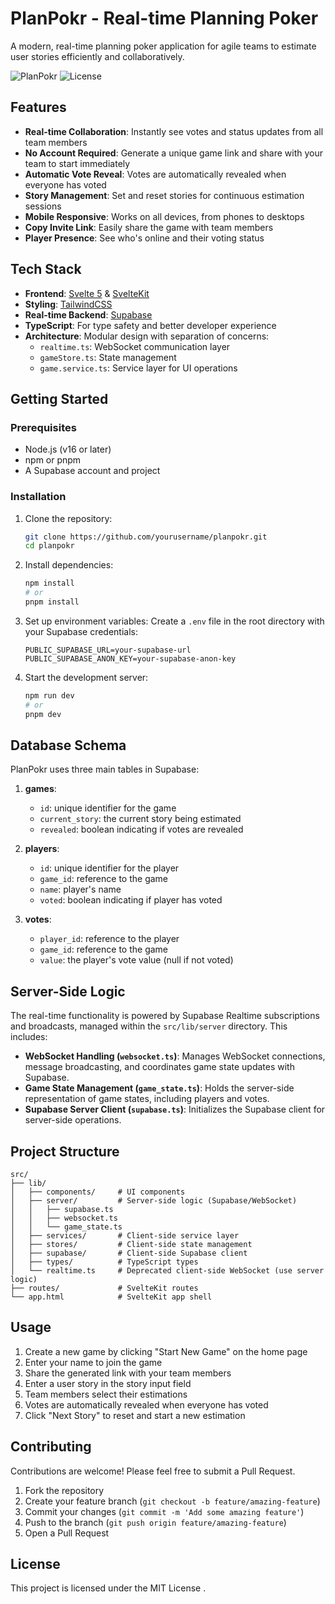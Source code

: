 # PlanPokr - Real-time Planning Poker

A modern, real-time planning poker application for agile teams to estimate user stories efficiently and collaboratively.

![PlanPokr](https://img.shields.io/badge/PlanPokr-1.0.0-blue)
![License](https://img.shields.io/badge/license-MIT-green)

## Features

- **Real-time Collaboration**: Instantly see votes and status updates from all team members
- **No Account Required**: Generate a unique game link and share with your team to start immediately
- **Automatic Vote Reveal**: Votes are automatically revealed when everyone has voted
- **Story Management**: Set and reset stories for continuous estimation sessions
- **Mobile Responsive**: Works on all devices, from phones to desktops
- **Copy Invite Link**: Easily share the game with team members
- **Player Presence**: See who's online and their voting status

## Tech Stack

- **Frontend**: [Svelte 5](https://svelte.dev) & [SvelteKit](https://kit.svelte.dev/)
- **Styling**: [TailwindCSS](https://tailwindcss.com)
- **Real-time Backend**: [Supabase](https://supabase.com)
- **TypeScript**: For type safety and better developer experience
- **Architecture**: Modular design with separation of concerns:
  - `realtime.ts`: WebSocket communication layer
  - `gameStore.ts`: State management
  - `game.service.ts`: Service layer for UI operations

## Getting Started

### Prerequisites

- Node.js (v16 or later)
- npm or pnpm
- A Supabase account and project

### Installation

1. Clone the repository:
   ```bash
   git clone https://github.com/yourusername/planpokr.git
   cd planpokr
   ```

2. Install dependencies:
   ```bash
   npm install
   # or
   pnpm install
   ```

3. Set up environment variables:
   Create a `.env` file in the root directory with your Supabase credentials:
   ```
   PUBLIC_SUPABASE_URL=your-supabase-url
   PUBLIC_SUPABASE_ANON_KEY=your-supabase-anon-key
   ```

4. Start the development server:
   ```bash
   npm run dev
   # or
   pnpm dev
   ```

## Database Schema

PlanPokr uses three main tables in Supabase:

1. **games**:
   - `id`: unique identifier for the game
   - `current_story`: the current story being estimated
   - `revealed`: boolean indicating if votes are revealed

2. **players**:
   - `id`: unique identifier for the player
   - `game_id`: reference to the game
   - `name`: player's name
   - `voted`: boolean indicating if player has voted

3. **votes**:
   - `player_id`: reference to the player
   - `game_id`: reference to the game
   - `value`: the player's vote value (null if not voted)

## Server-Side Logic

The real-time functionality is powered by Supabase Realtime subscriptions and broadcasts, managed within the `src/lib/server` directory. This includes:
- **WebSocket Handling (`websocket.ts`)**: Manages WebSocket connections, message broadcasting, and coordinates game state updates with Supabase.
- **Game State Management (`game_state.ts`)**: Holds the server-side representation of game states, including players and votes.
- **Supabase Server Client (`supabase.ts`)**: Initializes the Supabase client for server-side operations.

## Project Structure

```
src/
├── lib/
│   ├── components/     # UI components
│   ├── server/         # Server-side logic (Supabase/WebSocket)
│   │   ├── supabase.ts
│   │   ├── websocket.ts
│   │   └── game_state.ts
│   ├── services/       # Client-side service layer
│   ├── stores/         # Client-side state management
│   ├── supabase/       # Client-side Supabase client
│   ├── types/          # TypeScript types
│   └── realtime.ts     # Deprecated client-side WebSocket (use server logic)
├── routes/             # SvelteKit routes
└── app.html            # SvelteKit app shell
```

## Usage

1. Create a new game by clicking "Start New Game" on the home page
2. Enter your name to join the game
3. Share the generated link with your team members
4. Enter a user story in the story input field
5. Team members select their estimations
6. Votes are automatically revealed when everyone has voted
7. Click "Next Story" to reset and start a new estimation

## Contributing

Contributions are welcome! Please feel free to submit a Pull Request.

1. Fork the repository
2. Create your feature branch (`git checkout -b feature/amazing-feature`)
3. Commit your changes (`git commit -m 'Add some amazing feature'`)
4. Push to the branch (`git push origin feature/amazing-feature`)
5. Open a Pull Request

## License

This project is licensed under the MIT License .
